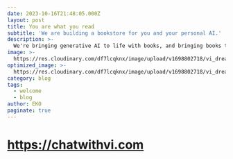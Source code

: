 ```yaml
---
date: 2023-10-16T21:48:05.000Z
layout: post
title: You are what you read
subtitle: 'We are building a bookstore for you and your personal AI.'
description: >-
  We're bringing generative AI to life with books, and bringing books to life with generative AI.
image: >-
  https://res.cloudinary.com/df7lcqknx/image/upload/v1698802718/vi_dreaming_cigu8v.jpg
optimized_image: >-
  https://res.cloudinary.com/df7lcqknx/image/upload/v1698802718/vi_dreaming_optimized_koynwy.jpg
category: blog
tags:
  - welcome
  - blog
author: EKO
paginate: true
---
```


# https://chatwithvi.com
